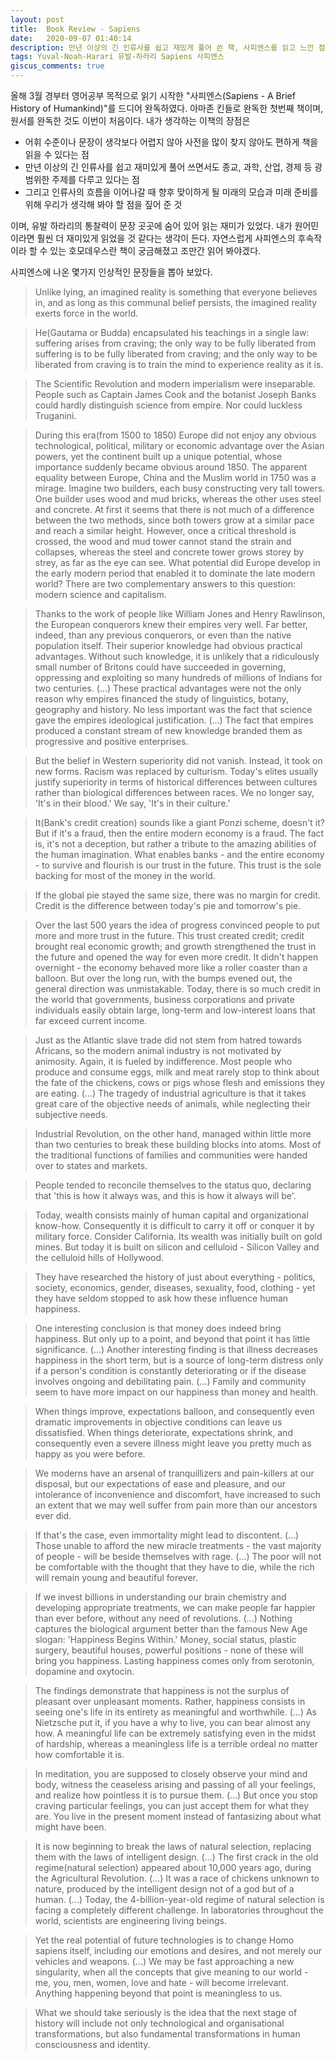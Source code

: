 ```yaml
---
layout: post
title:  Book Review - Sapiens
date:   2020-09-07 01:40:14
description: 만년 이상의 긴 인류사를 쉽고 재밌게 풀어 쓴 책, 사피엔스를 읽고 느낀 점과 인상적인 문장들을 소개할까 한다.
tags: Yuval-Noah-Harari 유발-하라리 Sapiens 사피엔스
giscus_comments: true
---
```

올해 3월 경부터 영어공부 목적으로 읽기 시작한 "사피엔스(Sapiens - A Brief History of Humankind)"를 드디어 완독하였다. 아마존 킨들로 완독한 첫번째 책이며, 원서를 완독한 것도 이번이 처음이다. 내가 생각하는 이책의 장점은

* 어휘 수준이나 문장이 생각보다 어렵지 않아 사전을 많이 찾지 않아도 편하게 책을 읽을 수 있다는 점
* 만년 이상의 긴 인류사를 쉽고 재미있게 풀어 쓰면서도 종교, 과학, 산업, 경제 등 광범위한 주제를 다루고 있다는 점 
* 그리고 인류사의 흐름을 이어나갈 때 향후 맞이하게 될 미래의 모습과 미래 준비를 위해 우리가 생각해 봐야 할 점을 짚어 준 것

이며, 유발 하라리의 통찰력이 문장 곳곳에 숨어 있어 읽는 재미가 있었다. 내가 원어민이라면 훨씬 더 재미있게 읽었을 것 같다는 생각이 든다. 자연스럽게 사피엔스의 후속작이라 할 수 있는 호모데우스란 책이 궁금해졌고 조만간 읽어 봐야겠다.

사피엔스에 나온 몇가지 인상적인 문장들을 뽑아 보았다.

> Unlike lying, an imagined reality is something that everyone believes in, and as long as this communal belief persists, the imagined reality exerts force in the world.

> He(Gautama or Budda) encapsulated his teachings in a single law: suffering arises from craving; the only way to be fully liberated from suffering is to be fully liberated from craving; and the only way to be liberated from craving is to train the mind to experience reality as it is.

> The Scientific Revolution and modern imperialism were inseparable. People such as Captain James Cook and the botanist Joseph Banks could hardly distinguish science from empire. Nor could luckless Truganini.

> During this era(from 1500 to 1850) Europe did not enjoy any obvious technological, political, military or economic advantage over the Asian powers, yet the continent built up a unique potential, whose importance suddenly became obvious around 1850. The apparent equality between Europe, China and the Muslim world in 1750 was a mirage. Imagine two builders, each busy constructing very tall towers. One builder uses wood and mud bricks, whereas the other uses steel and concrete. At first it seems that there is not much of a difference between the two methods, since both towers grow at a similar pace and reach a similar height. However, once a critical threshold is crossed, the wood and mud tower cannot stand the strain and collapses, whereas the steel and concrete tower grows storey by strey, as far as the eye can see. What potential did Europe develop in the early modern period that enabled it to dominate the late modern world? There are two complementary answers to this question: modern science and capitalism.

> Thanks to the work of people like William Jones and Henry Rawlinson, the European conquerors knew their empires very well. Far better, indeed, than any previous conquerors, or even than the native population itself. Their superior knowledge had obvious practical advantages. Without such knowledge, it is unlikely that a ridiculously small number of Britons could have succeeded in governing, oppressing and exploiting so many hundreds of millions of Indians for two centuries. (...) These practical advantages were not the only reason why empires financed the study of linguistics, botany, geography and history. No less important was the fact that science gave the empires ideological justification. (...) The fact that empires produced a constant stream of new knowledge branded them as progressive and positive enterprises.

> But the belief in Western superiority did not vanish. Instead, it took on new forms. Racism was replaced by culturism. Today's elites usually justify superiority in terms of historical differences between cultures rather than biological differences between races. We no longer say, 'It's in their blood.' We say, 'It's in their culture.'

> It(Bank's credit creation) sounds like a giant Ponzi scheme, doesn't it? But if it's a fraud, then the entire modern economy is a fraud. The fact is, it's not a deception, but rather a tribute to the amazing abilities of the human imagination. What enables banks - and the entire economy - to survive and flourish is our trust in the future. This trust is the sole backing for most of the money in the world.

> If the global pie stayed the same size, there was no margin for credit. Credit is the difference between today's pie and tomorrow's pie.

> Over the last 500 years the idea of progress convinced people to put more and more trust in the future. This trust created credit; credit brought real economic growth; and growth strengthened the trust in the future and opened the way for even more credit. It didn't happen overnight - the economy behaved more like a roller coaster than a balloon. But over the long run, with the bumps evened out, the general direction was unmistakable. Today, there is so much credit in the world that governments, business corporations and private individuals easily obtain large, long-term and low-interest loans that far exceed current income.

> Just as the Atlantic slave trade did not stem from hatred towards Africans, so the modern animal industry is not motivated by animosity. Again, it is fueled by indifference. Most people who produce and consume eggs, milk and meat rarely stop to think about the fate of the chickens, cows or pigs whose flesh and emissions they are eating. (...) The tragedy of industrial agriculture is that it takes great care of the objective needs of animals, while neglecting their subjective needs.

> Industrial Revolution, on the other hand, managed within little more than two centuries to break these building blocks into atoms. Most of the traditional functions of families and communities were handed over to states and markets.

> People tended to reconcile themselves to the status quo, declaring that 'this is how it always was, and this is how it always will be'.

> Today, wealth consists mainly of human capital and organizational know-how. Consequently it is difficult to carry it off or conquer it by military force. Consider California. Its wealth was initially built on gold mines. But today it is built on silicon and celluloid - Silicon Valley and the celluloid hills of Hollywood.

> They have researched the history of just about everything - politics, society, economics, gender, diseases, sexuality, food, clothing - yet they have seldom stopped to ask how these influence human happiness.

> One interesting conclusion is that money does indeed bring happiness. But only up to a point, and beyond that point it has little significance. (...) Another interesting finding is that illness decreases happiness in the short term, but is a source of long-term distress only if a person's condition is constantly deteriorating or if the disease involves ongoing and debilitating pain. (...) Family and community seem to have more impact on our happiness than money and health.

> When things improve, expectations balloon, and consequently even dramatic improvements in objective conditions can leave us dissatisfied. When things deteriorate, expectations shrink, and consequently even a severe illness might leave you pretty much as happy as you were before.

> We moderns have an arsenal of tranquillizers and pain-killers at our disposal, but our expectations of ease and pleasure, and our intolerance of inconvenience and discomfort, have increased to such an extent that we may well suffer from pain more than our ancestors ever did.

> If that's the case, even immortality might lead to discontent. (...) Those unable to afford the new miracle treatments - the vast majority of people - will be beside themselves with rage. (...) The poor will not be comfortable with the thought that they have to die, while the rich will remain young and beautiful forever. 

> If we invest billions in understanding our brain chemistry and developing appropriate treatments, we can make people far happier than ever before, without any need of revolutions. (...) Nothing captures the biological argument better than the famous New Age slogan: 'Happiness Begins Within.' Money, social status, plastic surgery, beautiful houses, powerful positions - none of these will bring you happiness. Lasting happiness comes only from serotonin, dopamine and oxytocin. 

> The findings demonstrate that happiness is not the surplus of pleasant over unpleasant moments. Rather, happiness consists in seeing one's life in its entirety as meaningful and worthwhile. (...) As Nietzsche put it, if you have a why to live, you can bear almost any how. A meaningful life can be extremely satisfying even in the midst of hardship, whereas a meaningless life is a terrible ordeal no matter how comfortable it is.

> In meditation, you are supposed to closely observe your mind and body, witness the ceaseless arising and passing of all your feelings, and realize how pointless it is to pursue them. (...) But once you stop craving particular feelings, you can just accept them for what they are. You live in the present moment instead of fantasizing about what might have been.

> It is now beginning to break the laws of natural selection, replacing them with the laws of intelligent design. (...) The first crack in the old regime(natural selection) appeared about 10,000 years ago, during the Agricultural Revolution. (...) It was a race of chickens unknown to nature, produced by the intelligent design not of a god but of a human. (...) Today, the 4-billion-year-old regime of natural selection is facing a completely different challenge. In laboratories throughout the world, scientists are engineering living beings. 

> Yet the real potential of future technologies is to change Homo sapiens itself, including our emotions and desires, and not merely our vehicles and weapons. (...) We may be fast approaching a new singularity, when all the concepts that give meaning to our world - me, you, men, women, love and hate - will become irrelevant. Anything happening beyond that point is meaningless to us.

> What we should take seriously is the idea that the next stage of history will include not only technological and organisational transformations, but also fundamental transformations in human consciousness and identity.